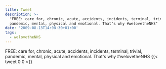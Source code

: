 ```yaml
---
title: Tweet
description: >-
  "FREE: care for, chronic, acute, accidents, incidents, terminal, trivial,
  pandemic, mental, physical and emotional. That's why #welovetheNHS"
date: '2009-08-13T14:08:30+01:00'
tags:
  - welovetheNHS
---
```

FREE: care for, chronic, acute, accidents, incidents, terminal, trivial, pandemic, mental, physical and emotional. That's why #welovetheNHS
      {{< tweet 0 0 >}}
    
